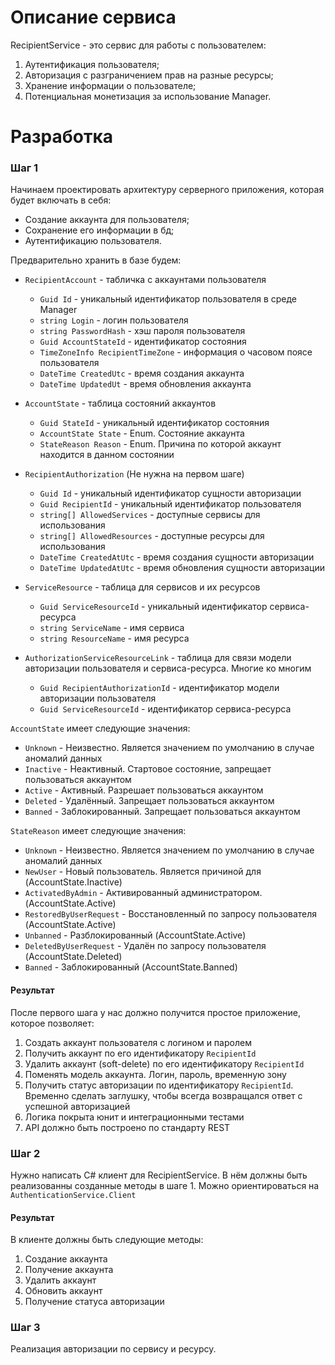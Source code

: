 # Описание сервиса

RecipientService - это сервис для работы с пользователем:

1. Аутентификация пользователя;
2. Авторизация с разграничением прав на разные ресурсы;
3. Хранение информации о пользователе;
4. Потенциальная монетизация за использование Manager.

# Разработка

### Шаг 1

Начинаем проектировать архитектуру серверного приложения, которая будет
включать в себя:

* Создание аккаунта для пользователя;
* Сохранение его информации в бд;
* Аутентификацию пользователя.

Предварительно хранить в базе будем:

* `RecipientAccount` - табличка с аккаунтами пользователя
    * `Guid Id` - уникальный идентификатор пользователя в среде Manager
    * `string Login` - логин пользователя
    * `string PasswordHash` - хэш пароля пользователя
    * `Guid AccountStateId` - идентификатор состояния
    * `TimeZoneInfo RecipientTimeZone` - информация о часовом поясе пользователя
    * `DateTime CreatedUtc` - время создания аккаунта
    * `DateTime UpdatedUt` - время обновления аккаунта

* `AccountState` - таблица состояний аккаунтов
    * `Guid StateId` - уникальный идентификатор состояния
    * `AccountState State` - Enum. Состояние аккаунта
    * `StateReason Reason` - Enum. Причина по которой аккаунт находится в данном состоянии

* `RecipientAuthorization` (Не нужна на первом шаге)
    * `Guid Id` - уникальный идентификатор сущности авторизации
    * `Guid RecipientId` - уникальный идентификатор пользователя
    * `string[] AllowedServices` - доступные сервисы для использования
    * `string[] AllowedResources` - доступные ресурсы для использования
    * `DateTime CreatedAtUtc` - время создания сущности авторизации
    * `DateTime UpdatedAtUtc` - время обновления сущности авторизации

* `ServiceResource` - таблица для сервисов и их ресурсов
    * `Guid ServiceResourceId` - уникальный идентификатор сервиса-ресурса
    * `string ServiceName` - имя сервиса
    * `string ResourceName` - имя ресурса

* `AuthorizationServiceResourceLink` - таблица для связи модели авторизации пользователя и сервиса-ресурса.
  Многие ко многим
    * `Guid RecipientAuthorizationId` - идентификатор модели авторизации пользователя
    * `Guid ServiceResourceId` - идентификатор сервиса-ресурса

`AccountState` имеет следующие значения:
* `Unknown` - Неизвестно. Является значением по умолчанию в случае аномалий данных
* `Inactive` - Неактивный. Стартовое состояние, запрещает пользоваться аккаунтом
* `Active` - Активный. Разрешает пользоваться аккаунтом
* `Deleted` - Удалённый. Запрещает пользоваться аккаунтом
* `Banned` - Заблокированный. Запрещает пользоваться аккаунтом

`StateReason` имеет следующие значения:
* `Unknown` - Неизвестно. Является значением по умолчанию в случае аномалий данных
* `NewUser` - Новый пользователь. Является причиной для (AccountState.Inactive)
* `ActivatedByAdmin` - Активированный администратором. (AccountState.Active)
* `RestoredByUserRequest` - Восстановленный по запросу пользователя (AccountState.Active)
* `Unbanned` - Разблокированный (AccountState.Active)
* `DeletedByUserRequest` - Удалён по запросу пользователя (AccountState.Deleted)
* `Banned` - Заблокированный (AccountState.Banned)

#### Результат

После первого шага у нас должно получится простое приложение, которое позволяет:

1. Создать аккаунт пользователя с логином и паролем
2. Получить аккаунт по его идентификатору `RecipientId`
3. Удалить аккаунт (soft-delete) по его идентификатору `RecipientId`
4. Поменять модель аккаунта. Логин, пароль, временную зону
5. Получить статус авторизации по идентификатору `RecipientId`.
   Временно сделать заглушку, чтобы всегда возвращался ответ с успешной авторизацией
6. Логика покрыта юнит и интеграционными тестами
7. API должно быть построено по стандарту REST

### Шаг 2

Нужно написать C# клиент для RecipientService. В нём должны быть реализованны созданные методы в шаге 1.
Можно ориентироваться на `AuthenticationService.Client`

#### Результат

В клиенте должны быть следующие методы:

1. Создание аккаунта
2. Получение аккаунта
3. Удалить аккаунт
4. Обновить аккаунт
5. Получение статуса авторизации

### Шаг 3

Реализация авторизации по сервису и ресурсу.
